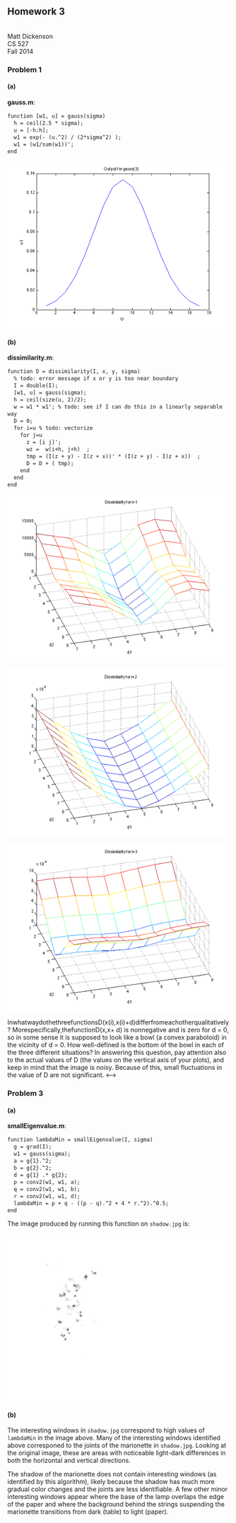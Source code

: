 ## Homework 3
\
Matt Dickenson \
CS 527 \
Fall 2014

### Problem 1


#### (a)

**gauss.m**:

```
function [w1, u] = gauss(sigma)
  h = ceil(2.5 * sigma);
  u = [-h:h];
  w1 = exp(- (u.^2) / (2*sigma^2) );
  w1 = (w1/sum(w1))';
end
```

![`w1` versus `u` for $\sigma=3$](1a.png)


#### (b)

**dissimilarity.m**:

```
function D = dissimilarity(I, x, y, sigma)
  % todo: error message if x or y is too near boundary
  I = double(I);
  [w1, u] = gauss(sigma);
  h = ceil(size(u, 2)/2);
  w = w1 * w1'; % todo: see if I can do this in a linearly separable way
  D = 0; 
  for i=u % todo: vectorize
    for j=u
      z = [i j]';
      wz =  w(i+h, j+h)  ;
      tmp = (I(z + y) - I(z + x))' * (I(z + y) - I(z + x))  ;
      D = D + ( tmp);
    end
  end
end
```

![Meshplot of `dissimilarity` output for $i=1$](1b1.png)

![Meshplot of `dissimilarity` output for $i=2$](1b2.png)

![Meshplot of `dissimilarity` output for $i=3$](1b3.png)

<!-->

InwhatwaydothethreefunctionsD(x(i),x(i)+d)differfromeachotherqualitatively? Morespecifically,thefunctionD(x,x+ d) is nonnegative and is zero for d = 0, so in some sense it is supposed to look like a bowl (a convex paraboloid) in the vicinity of d = 0. How well-defined is the bottom of the bowl in each of the three different situations? In answering this question, pay attention also to the actual values of D (the values on the vertical axis of your plots), and keep in mind that the image is noisy. Because of this, small fluctuations in the value of D are not significant.
<-->

### Problem 3

#### (a)

**smallEigenvalue.m**:

```
function lambdaMin = smallEigenvalue(I, sigma)
  g = grad(I);
  w1 = gauss(sigma);
  a = g{1}.^2;
  b = g{2}.^2;
  d = g{1} .* g{2};
  p = conv2(w1, w1, a);
  q = conv2(w1, w1, b);
  r = conv2(w1, w1, d);
  lambdaMin = p + q - ((p - q).^2 + 4 * r.^2).^0.5;
end
```

The image produced by running this function on `shadow.jpg` is:

![Interesting windows in `shadow.jpg` identified by `smallEigenvalue`](3a.png)


#### (b)

The interesting windows in `shadow.jpg` correspond to high values of `lambdaMin` in the image above. Many of the interesting windows identified above corresponed to the joints of the marionette in `shadow.jpg`. Looking at the original image, these are areas with noticeable light-dark differences in both the horizontal and vertical directions.

The shadow of the marionette does not contain interesting windows (as identified by this algorithm), likely because the shadow has much more gradual color changes and the joints are less identifiable. A few other minor interesting windows appear where the base of the lamp overlaps the edge of the paper and where the background behind the strings suspending the marionette transitions from dark (table) to light (paper).
